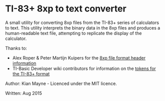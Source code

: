 TI-83+ 8xp to text converter
============================

A small utility for converting 8xp files from the TI-83+ series of calculators to text.
This utility interprets the binary data in the 8xp files and produces a human-readable text file, attempting to replicate the display of the calculator.

Thanks to:
-   Alex Roper & Peter Martijn Kuipers for the [8xp file format header information](http://www.ticalc.org/archives/files/fileinfo/200/20062.html)
-   TI-Basic Developer wiki contributors for information on the [tokens for the TI-83+ format](http://tibasicdev.wikidot.com/tokens)

Author: Kian Mayne - Licenced under the MIT licence.

Written: Aug 2015
